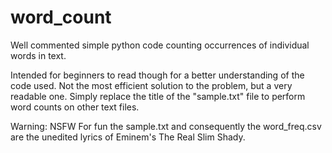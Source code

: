 # word_count
Well commented simple python code counting occurrences of individual words in text.

Intended for beginners to read though for a better understanding of the code used. Not the most efficient solution to the problem, but a very readable one. Simply replace the title of the "sample.txt" file to perform word counts on other text files.

Warning: NSFW For fun the sample.txt and consequently the word_freq.csv are the unedited lyrics of Eminem's The Real Slim Shady.
